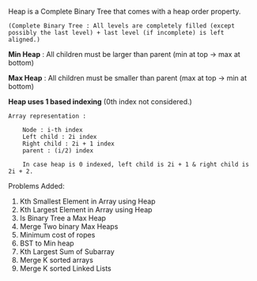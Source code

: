 Heap is a Complete Binary Tree that comes with a heap order property.

    (Complete Binary Tree : All levels are completely filled (except possibly the last level) + last level (if incomplete) is left aligned.)

**Min Heap** : All children must be larger than parent (min at top -> max at bottom)

**Max Heap** : All children must be smaller than parent (max at top -> min at bottom)

**Heap uses 1 based indexing** (0th index not considered.)

    Array representation : 

        Node : i-th index
        Left child : 2i index
        Right child : 2i + 1 index
        parent : (i/2) index

        In case heap is 0 indexed, left child is 2i + 1 & right child is 2i + 2.

Problems Added:
<ol>
    <li>Kth Smallest Element in Array using Heap</li>
    <li>Kth Largest Element in Array using Heap</li>
    <li>Is Binary Tree a Max Heap</li>
    <li>Merge Two binary Max Heaps</li>
    <li>Minimum cost of ropes</li>
    <li>BST to Min heap</li>
    <li>Kth Largest Sum of Subarray</li>
    <li>Merge K sorted arrays</li>
    <li>Merge K sorted Linked Lists</li>
</ol>